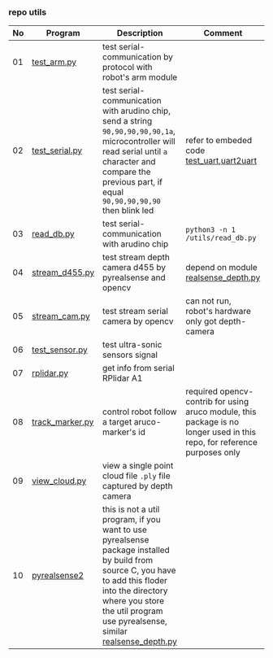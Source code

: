 ### repo utils

|No|Program|Description|Comment|
|---|---|---|---|
|01|[test_arm.py](/utils/test_arm.py)|test serial-communication by protocol with robot's arm module||
|02|[test_serial.py](/utils/test_serial.py)|test serial-communication with arudino chip, send a string `90,90,90,90,90,1a`, microcontroller will read serial until `a` character and compare the previous part, if equal `90,90,90,90,90` then blink led|refer to embeded code [test_uart](embed/test_uart),[uart2uart](embed/uart2uart)|
|03|[read_db.py](/utils/read_db.py)|test serial-communication with arudino chip|`python3 -n 1 /utils/read_db.py`|
|04|[stream_d455.py](/utils/stream_d455.py)|test stream depth camera d455 by pyrealsense and opencv|depend on module [realsense_depth.py](/utils/realsense_depth.py)|
|05|[stream_cam.py](/utils/stream_cam.py)|test stream serial camera by opencv|can not run, robot's hardware only got depth-camera|
|06|[test_sensor.py](/utils/test_sensor.py)|test ultra-sonic sensors signal||
|07|[rplidar.py](/utils/rplidar.py)|get info from serial RPlidar A1||
|08|[track_marker.py](/utils/track_marker.py)|control robot follow a target aruco-marker's id|required opencv-contrib for using aruco module, this package is no longer used in this repo, for reference purposes only|
|09|[view_cloud.py](/utils/view_cloud.py)|view a single point cloud file `.ply` file captured by depth camera||
|10|[pyrealsense2](/utils/pyrealsense2)|this is not a util program, if you want to use pyrealsense package installed by build from source C, you have to add this floder into the directory where you store the util program use pyrealsense, similar [realsense_depth.py](/utils/realsense_depth.py)||
